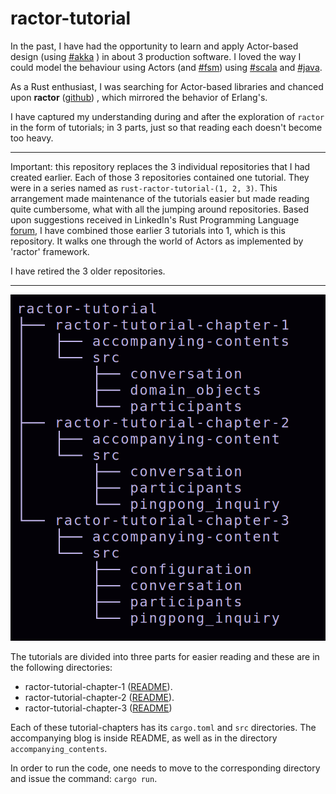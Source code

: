 # ractor-tutorial

In the past, I have had the opportunity to learn and apply Actor-based design (using [#akka](https://www.linkedin.com/feed/hashtag/?keywords=akka&highlightedUpdateUrns=urn%3Ali%3Aactivity%3A7092388425978277888) ) in about 3 production software. I loved the way I could model the behaviour using Actors (and [#fsm](https://www.linkedin.com/feed/hashtag/?keywords=fsm&highlightedUpdateUrns=urn%3Ali%3Aactivity%3A7092388425978277888)) using [#scala](https://www.linkedin.com/feed/hashtag/?keywords=scala&highlightedUpdateUrns=urn%3Ali%3Aactivity%3A7092388425978277888) and [#java](https://www.linkedin.com/feed/hashtag/?keywords=java&highlightedUpdateUrns=urn%3Ali%3Aactivity%3A7092388425978277888).  

As a Rust enthusiast, I was searching for Actor-based libraries and 
chanced upon **ractor** ([github](https://github.com/slawlor/ractor))  , which mirrored the behavior of Erlang's. 

I have captured my understanding during and after the exploration of 
`ractor` in the form of tutorials; in 3 parts, just so that reading each doesn't become
 too heavy.

-------------------------------------------------

Important: this repository replaces the 3 individual repositories that I had 
created earlier. Each of those 3 repositories contained one tutorial. They 
were in a series named as `rust-ractor-tutorial-(1, 2, 3)`. This arrangement 
made maintenance of the tutorials easier but made reading quite cumbersome, 
what with all the jumping around repositories. Based upon suggestions 
received in LinkedIn's Rust Programming Language [forum](https://www.linkedin.com/groups/4973032/), I have combined those earlier 3 tutorials 
into 1, which is this repository. It walks one through the world 
of Actors as implemented by 'ractor' framework.

I have retired the 3 older repositories. 

-------------------------------------------------


![Alt text](./project-structure.png "Repo structure at a glance")

The tutorials are divided into three parts for easier reading and these are in the following directories:

* ractor-tutorial-chapter-1 ([README](./README.chapter-1.md)).
* ractor-tutorial-chapter-2 ([README](./README.chapter-2.md)).
* ractor-tutorial-chapter-3 ([README](./README.chapter-3.md))

Each of these tutorial-chapters has its `cargo.toml` and `src` directories. The accompanying blog is inside README, as well as in the directory `accompanying_contents`.

In order to run the code, one needs to move to the corresponding directory and issue the command: `cargo run`.
